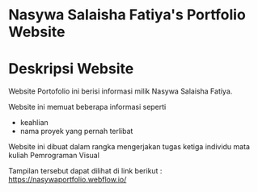 # Nasywa Salaisha Fatiya's Portfolio Website

# Deskripsi Website
Website Portofolio ini berisi informasi milik Nasywa Salaisha Fatiya. 

Website ini memuat beberapa informasi seperti
- keahlian
- nama proyek yang pernah terlibat

Website ini dibuat dalam rangka mengerjakan tugas ketiga individu mata kuliah Pemrograman Visual

Tampilan tersebut dapat dilihat di link berikut : https://nasywaportfolio.webflow.io/
